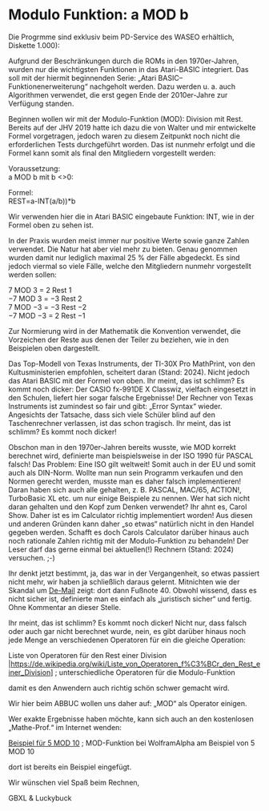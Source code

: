 # Modulo Funktion: a MOD b  
  
Die Progrmme sind exklusiv beim PD-Service des WASEO erhältlich, Diskette 1.000):  
  
Aufgrund der Beschränkungen durch die ROMs in den 1970er-Jahren, wurden nur die wichtigsten Funktionen in das Atari-BASIC integriert. Das soll mit der hiermit beginnenden Serie: „Atari BASIC–Funktionenerweiterung“ nachgeholt werden. Dazu werden u. a. auch Algorithmen verwendet, die erst gegen Ende der 2010er-Jahre zur Verfügung standen.  
  
Beginnen wollen wir mit der Modulo-Funktion (MOD): Division mit Rest.  
Bereits auf der JHV 2019 hatte ich dazu die von Walter und mir entwickelte Formel vorgetragen, jedoch waren zu diesem Zeitpunkt noch nicht die erforderlichen Tests durchgeführt worden. Das ist nunmehr erfolgt und die Formel kann somit als final den Mitgliedern vorgestellt werden:  
  
Voraussetzung:  
a MOD b mit b <>0:  
  
Formel:  
REST=a-INT(a/b))*b  
  
Wir verwenden hier die in Atari BASIC eingebaute Funktion: INT, wie in der Formel oben zu sehen ist.  
  
In der Praxis wurden meist immer nur positive Werte sowie ganze Zahlen verwendet. Die Natur hat aber viel mehr zu bieten. Genau genommen wurden damit nur lediglich maximal 25 % der Fälle abgedeckt. Es sind jedoch viermal so viele Fälle, welche den Mitgliedern nunmehr vorgestellt werden sollen:  
  
7 MOD  3 = 2 Rest 1  
−7 MOD  3 = −3 Rest 2  
7 MOD −3 = −3 Rest −2  
−7 MOD −3 =  2 Rest −1  
  
Zur Normierung wird in der Mathematik die Konvention verwendet, die Vorzeichen der Reste aus denen der Teiler zu beziehen, wie in den Beispielen oben dargestellt.  
  
Das Top-Modell von Texas Instruments, der TI-30X Pro MathPrint, von den Kultusministerien empfohlen, scheitert daran (Stand: 2024). Nicht jedoch das Atari BASIC mit der Formel von oben. Ihr meint, das ist schlimm? Es kommt noch dicker: Der CASIO fx-991DE X Classwiz, vielfach eingesetzt in den Schulen, liefert hier sogar falsche Ergebnisse! Der Rechner von Texas Instruments ist zumindest so fair und gibt: „Error Syntax“ wieder. Angesichts der Tatsache, dass sich viele Schüler blind auf den Taschenrechner verlassen, ist das schon tragisch. Ihr meint, das ist schlimm? Es kommt noch dicker!  
  
Obschon man in den 1970er-Jahren bereits wusste, wie MOD korrekt berechnet wird, definierte man beispielsweise in der ISO 1990 für PASCAL falsch! Das Problem: Eine ISO gilt weltweit! Somit auch in der EU und somit auch als DIN-Norm. Wollte man nun sein Programm verkaufen und den Normen gerecht werden, musste man es daher falsch implementieren! Daran haben sich auch alle gehalten, z. B. PASCAL, MAC/65, ACTION!, TurboBasic XL etc. um nur einige Beispiele zu nennen. Wer hat sich nicht daran gehalten und den Kopf zum Denken verwendet? Ihr ahnt es, Carol Show. Daher ist es im Calculator richtig implementiert worden! Aus diesen und anderen Gründen kann daher „so etwas“ natürlich nicht in den Handel gegeben werden. Schafft es doch Carols Calculator darüber hinaus auch noch rationale Zahlen richtig mit der Modulo-Funktion zu behandeln! Der Leser darf das gerne einmal bei aktuellen(!) Rechnern (Stand: 2024) versuchen. ;-)  
  
Ihr denkt jetzt bestimmt, ja, das war in der Vergangenheit, so etwas passiert nicht mehr, wir haben ja schließlich daraus gelernt. Mitnichten wie der Skandal um [De-Mail](https://de.wikipedia.org/wiki/De-Mail) zeigt: dort dann Fußnote 40. Obwohl wissend, dass es nicht sicher ist, definierte man es einfach als „juristisch sicher“ und fertig. Ohne Kommentar an dieser Stelle.  
  
Ihr meint, das ist schlimm? Es kommt noch dicker! Nicht nur, dass falsch oder auch gar nicht berechnet wurde, nein, es gibt darüber hinaus noch jede Menge an verschiedenen Operatoren für ein die gleiche Operation:  
  
Liste von Operatoren für den Rest einer Division  
|https://de.wikipedia.org/wiki/Liste_von_Operatoren_f%C3%BCr_den_Rest_einer_Division] ; unterschiedliche Operatoren für die Modulo-Funktion  
  
damit es den Anwendern auch richtig schön schwer gemacht wird.  
  
Wir hier beim ABBUC wollen uns daher auf: „MOD“ als Operator einigen.  
  
Wer exakte Ergebnisse haben möchte, kann sich auch an den kostenlosen „Mathe-Prof.“ im Internet wenden:  
  
[Beispiel für 5 MOD 10](https://www.wolframalpha.com/input/?i=5+mod+10) ; MOD-Funktion bei WolframAlpha am Beispiel von 5 MOD 10  
  
dort ist bereits ein Beispiel eingefügt.  
  
Wir wünschen viel Spaß beim Rechnen,  
  
GBXL & Luckybuck  

